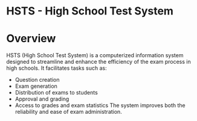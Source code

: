 # HSTS - High School Test System

# Overview

HSTS (High School Test System) is a computerized information system designed to streamline and enhance the efficiency of the exam process in high schools. It facilitates tasks such as:

* Question creation
* Exam generation
* Distribution of exams to students
* Approval and grading
* Access to grades and exam statistics
The system improves both the reliability and ease of exam administration.
